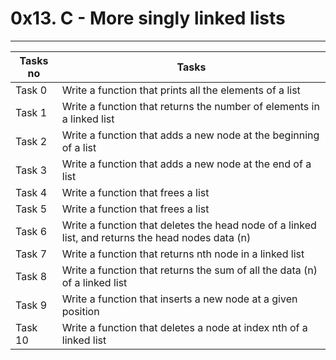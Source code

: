 # 0x13. C - More singly linked lists
---
|Tasks no |Tasks	|
|---------|-------------|
|Task 0   |Write a function that prints all the elements of a list|
|Task 1   |Write a function that returns the number of elements in a linked list|
|Task 2   |Write a function that adds a new node at the beginning of a list|
|Task 3   |Write a function that adds a new node at the end of a list|
|Task 4   |Write a function that frees a list|
|Task 5   |Write a function that frees a list|
|Task 6   |Write a function that deletes the head node of a linked list, and returns the head nodes data (n)|
|Task 7   |Write a function that returns nth node in a linked list|
|Task 8   |Write a function that returns the sum of all the data (n) of a linked list|
|Task 9   |Write a function that inserts a new node at a given position|
|Task 10  |Write a function that deletes a node at index nth of a linked list|


